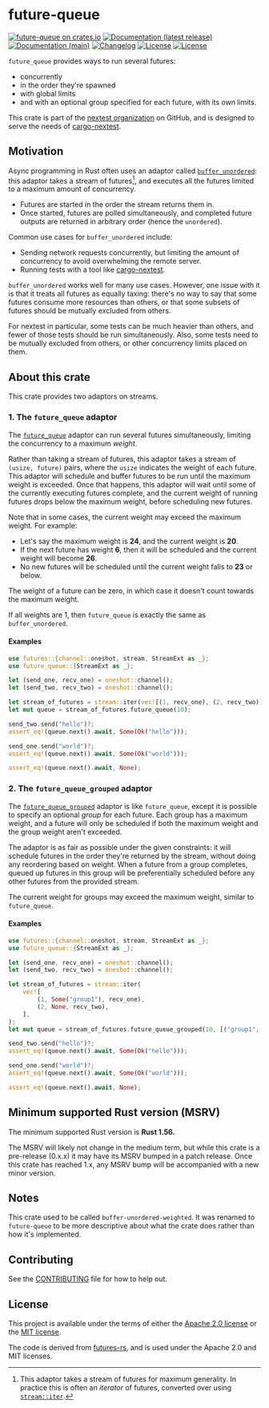 # future-queue

[![future-queue on crates.io](https://img.shields.io/crates/v/future-queue)](https://crates.io/crates/future-queue)
[![Documentation (latest release)](https://img.shields.io/badge/docs-latest-brightgreen.svg)](https://docs.rs/future-queue/)
[![Documentation (main)](https://img.shields.io/badge/docs-main-purple)](https://nextest-rs.github.io/future-queue/rustdoc/future_queue)
[![Changelog](https://img.shields.io/badge/changelog-latest-blue)](CHANGELOG.md)
[![License](https://img.shields.io/badge/license-Apache-green.svg)](LICENSE-APACHE)
[![License](https://img.shields.io/badge/license-MIT-green.svg)](LICENSE-MIT)

`future_queue` provides ways to run several futures:

* concurrently
* in the order they're spawned
* with global limits
* and with an optional group specified for each future, with its own limits.

This crate is part of the [nextest organization](https://github.com/nextest-rs) on GitHub, and is
designed to serve the needs of [cargo-nextest](https://nexte.st).

## Motivation

Async programming in Rust often uses an adaptor called
[`buffer_unordered`](https://docs.rs/futures/latest/futures/stream/trait.StreamExt.html#method.buffer_unordered):
this adaptor takes a stream of futures[^1], and executes all the futures limited to a maximum
amount of concurrency.

* Futures are started in the order the stream returns them in.
* Once started, futures are polled simultaneously, and completed future outputs are returned
  in arbitrary order (hence the `unordered`).

Common use cases for `buffer_unordered` include:

* Sending network requests concurrently, but limiting the amount of concurrency to avoid
  overwhelming the remote server.
* Running tests with a tool like [cargo-nextest](https://nexte.st).

`buffer_unordered` works well for many use cases. However, one issue with it is that it treats
all futures as equally taxing: there's no way to say that some futures consume more resources
than others, or that some subsets of futures should be mutually excluded from others.

For nextest in particular, some tests can be much heavier than others, and fewer of those tests
should be run simultaneously. Also, some tests need to be mutually excluded from others, or
other concurrency limits placed on them.

[^1]: This adaptor takes a stream of futures for maximum generality. In practice this is often
    an *iterator* of futures, converted over using
    [`stream::iter`](https://docs.rs/futures/latest/futures/stream/fn.iter.html).

## About this crate

This crate provides two adaptors on streams.

### 1. The `future_queue` adaptor

The [`future_queue`](StreamExt::future_queue) adaptor can run several futures simultaneously,
limiting the concurrency to a maximum *weight*.

Rather than taking a stream of futures, this adaptor takes a stream of `(usize, future)` pairs,
where the `usize` indicates the weight of each future. This adaptor will schedule and buffer
futures to be run until the maximum weight is exceeded. Once that happens, this adaptor will
wait until some of the currently executing futures complete, and the current weight of running
futures drops below the maximum weight, before scheduling new futures.

Note that in some cases, the current weight may exceed the maximum weight. For example:

* Let's say the maximum weight is **24**, and the current weight is **20**.
* If the next future has weight **6**, then it will be scheduled and the current weight will become **26**.
* No new futures will be scheduled until the current weight falls to **23** or below.

The weight of a future can be zero, in which case it doesn't count towards the maximum weight.

If all weights are 1, then `future_queue` is exactly the same as `buffer_unordered`.

#### Examples

```rust
use futures::{channel::oneshot, stream, StreamExt as _};
use future_queue::{StreamExt as _};

let (send_one, recv_one) = oneshot::channel();
let (send_two, recv_two) = oneshot::channel();

let stream_of_futures = stream::iter(vec![(1, recv_one), (2, recv_two)]);
let mut queue = stream_of_futures.future_queue(10);

send_two.send("hello")?;
assert_eq!(queue.next().await, Some(Ok("hello")));

send_one.send("world")?;
assert_eq!(queue.next().await, Some(Ok("world")));

assert_eq!(queue.next().await, None);
```

### 2. The `future_queue_grouped` adaptor

The [`future_queue_grouped`](StreamExt::future_queue_grouped) adaptor is like `future_queue`,
except it is possible to specify an optional *group* for each future. Each group has a maximum
weight, and a future will only be scheduled if both the maximum weight and the group weight
aren't exceeded.

The adaptor is as fair as possible under the given constraints: it will schedule futures in
the order they're returned by the stream, without doing any reordering based on weight. When
a future from a group completes, queued up futures in this group will be preferentially
scheduled before any other futures from the provided stream.

The current weight for groups may exceed the maximum weight, similar to `future_queue`.

#### Examples

```rust
use futures::{channel::oneshot, stream, StreamExt as _};
use future_queue::{StreamExt as _};

let (send_one, recv_one) = oneshot::channel();
let (send_two, recv_two) = oneshot::channel();

let stream_of_futures = stream::iter(
    vec![
        (1, Some("group1"), recv_one),
        (2, None, recv_two),
    ],
);
let mut queue = stream_of_futures.future_queue_grouped(10, [("group1", 5)]);

send_two.send("hello")?;
assert_eq!(queue.next().await, Some(Ok("hello")));

send_one.send("world")?;
assert_eq!(queue.next().await, Some(Ok("world")));

assert_eq!(queue.next().await, None);
```

## Minimum supported Rust version (MSRV)

The minimum supported Rust version is **Rust 1.56.**

The MSRV will likely not change in the medium term, but while this crate is a pre-release
(0.x.x) it may have its MSRV bumped in a patch release. Once this crate has reached 1.x, any
MSRV bump will be accompanied with a new minor version.

## Notes

This crate used to be called `buffer-unordered-weighted`. It was renamed to `future-queue` to be
more descriptive about what the crate does rather than how it's implemented.

## Contributing

See the [CONTRIBUTING](CONTRIBUTING.md) file for how to help out.

## License

This project is available under the terms of either the [Apache 2.0 license](LICENSE-APACHE) or
the [MIT license](LICENSE-MIT).

The code is derived from [futures-rs](https://github.com/rust-lang/futures-rs), and is used under
the Apache 2.0 and MIT licenses.

<!--
README.md is generated from README.tpl by cargo readme. To regenerate, run from the repository root:

./scripts/regenerate-readmes.sh
-->
